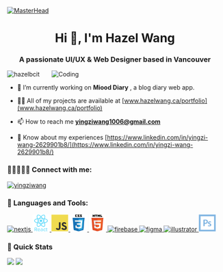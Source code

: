 [![MasterHead](https://www.hazelwang.ca/portfolio/wp-content/uploads/2023/03/banner-bg-1scaled.png)](https://rishavchanda.io)
<h1 align="center">Hi 👋, I'm Hazel Wang</h1>
<h3 align="center">A passionate UI/UX & Web Designer based in Vancouver</h3>
<!-- <img align="right" alt="Coding" width="400" src="https://blog.casebook.net/hubfs/58879-multitasking-woman.gif"> -->
<img align="right" alt="Coding" width="400" src="https://www.hazelwang.ca/portfolio/wp-content/uploads/2023/03/68658-creative-3d-visual-animation-website-development.gif">


<p align="left"> <img src="https://komarev.com/ghpvc/?username=hazelbcit&label=Profile%20views&color=0e75b6&style=flat" alt="hazelbcit" /> </p>


- 🔭 I’m currently working on **Miood Diary** , a blog diary web app.

- 👨‍💻 All of my projects are available at [www.hazelwang.ca/portfolio](www.hazelwang.ca/portfolio)

- 📫 How to reach me **yingziwang1006@gmail.com**

- 📄 Know about my experiences [https://www.linkedin.com/in/yingzi-wang-2629901b8/](https://www.linkedin.com/in/yingzi-wang-2629901b8/)

<h3 align="left"> 👩🏻‍🤝‍👨🏽 Connect with me:</h3>
<p align="left">
  <a href="https://linkedin.com/in/yingziwang" target="blank"><img align="center" src="https://raw.githubusercontent.com/rahuldkjain/github-profile-readme-generator/master/src/images/icons/Social/linked-in-alt.svg" alt="yingziwang" height="30" width="40" /></a>
</p>

<h3 align="left"> 🔨 Languages and Tools:</h3>
<p align="left">
  <a href="https://nextjs.org/" target="_blank" rel="noreferrer"> <img src="https://cdn.worldvectorlogo.com/logos/nextjs-2.svg" alt="nextjs" width="40" height="40"/> </a> 
  <a href="https://reactjs.org/" target="_blank" rel="noreferrer"> <img src="https://raw.githubusercontent.com/devicons/devicon/master/icons/react/react-original-wordmark.svg" alt="react" width="40" height="40"/> </a>
  <a href="https://developer.mozilla.org/en-US/docs/Web/JavaScript" target="_blank" rel="noreferrer"> <img src="https://raw.githubusercontent.com/devicons/devicon/master/icons/javascript/javascript-original.svg" alt="javascript" width="40" height="40"/> </a> 
  <a href="https://www.w3schools.com/css/" target="_blank" rel="noreferrer"> <img src="https://raw.githubusercontent.com/devicons/devicon/master/icons/css3/css3-original-wordmark.svg" alt="css3" width="40" height="40"/> </a> 
  <a href="https://www.w3.org/html/" target="_blank" rel="noreferrer"> <img src="https://raw.githubusercontent.com/devicons/devicon/master/icons/html5/html5-original-wordmark.svg" alt="html5" width="40" height="40"/> </a> 
  <a href="https://firebase.google.com/" target="_blank" rel="noreferrer"> <img src="https://www.vectorlogo.zone/logos/firebase/firebase-icon.svg" alt="firebase" width="40" height="40"/> </a> 
  <a href="https://www.figma.com/" target="_blank" rel="noreferrer"> <img src="https://www.vectorlogo.zone/logos/figma/figma-icon.svg" alt="figma" width="40" height="40"/> </a> 
  <a href="https://www.adobe.com/in/products/illustrator.html" target="_blank" rel="noreferrer"> <img src="https://www.vectorlogo.zone/logos/adobe_illustrator/adobe_illustrator-icon.svg" alt="illustrator" width="40" height="40"/> </a>  
  <a href="https://www.photoshop.com/en" target="_blank" rel="noreferrer"> <img src="https://raw.githubusercontent.com/devicons/devicon/master/icons/photoshop/photoshop-line.svg" alt="photoshop" width="40" height="40"/> </a> 
</p>

<!-- <p><img align="left" src="https://github-readme-stats.vercel.app/api/top-langs?username=hazelbcit&show_icons=true&locale=en&layout=compact&theme=tokyonight" alt="" height='150"'/></p>

<p>&nbsp;<img align="left" src="https://github-readme-stats.vercel.app/api?username=hazelbcit&show_icons=true&locale=en&theme=tokyonight" alt="" height='150"' /></p>
 -->
<h3 align='left'> 🚀 Quick Stats </h3>
<div>
<img src='https://github-readme-stats.vercel.app/api?username=HazelBCIT&show_icons=true&theme=radical&hide=contribs' height='150"'>
<img src='https://github-readme-stats.vercel.app/api/top-langs/?username=HazelBCIT&layout=compact&theme=radical' height='150"'>
</div>
<br>

